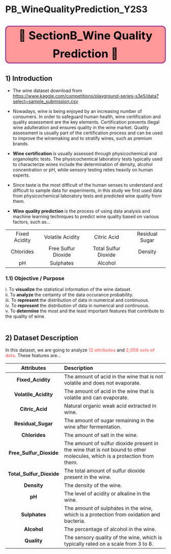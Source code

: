 # PB_WineQualityPrediction_Y2S3

<p style="background-color:#FF9999;color:black;font-size:35px;text-align:center;border-radius:12px 12px;font-weight:bold;border:2px solid purple;line-height:1.5cm">&#127863; SectionB_Wine Quality Prediction
<span style='font-size:35px;'>&#127863;</p></span>
  
## 1) Introduction 
- The wine dataset download from https://www.kaggle.com/competitions/playground-series-s3e5/data?select=sample_submission.csv

- Nowadays, wine is being enjoyed by an increasing number of consumers. In order to safeguard human health, wine certification and quality assessment are the key elements. Certification prevents illegal wine adulteration and ensures quality in the wine market. Quality assessment is usually part of the certification process and can be used to improve the winemaking and to stratify wines, such as premium brands.
- <b> Wine certification </b> is usually assessed through physicochemical and organoleptic tests. The physicochemical laboratory tests typically used to characterize wines include the determination of density, alcohol concentration or pH, while sensory testing relies heavily on human experts.
- Since taste is the most difficult of the human senses to understand and difficult to sample data for experiments, in this study we first used data from physicochemical laboratory tests and predicted wine quality from them.
- <b> Wine quality prediction </b> is the process of using data analysis and machine learning techniques to predict wine quality based on various factors, such as...<br>

|||||
|:-:|:-:|:-:|:-:|
|Fixed Acidity|Volatile Acidity|Citric Acid|Residual Sugar|
|Chlorides|Free Sulfur Dioxide|Total Sulfur Dioxide|Density|
|pH|Sulphates|Alcohol|

### 1.1) Objective / Purpose
i. To <b> visualize </b> the statistical information of the wine dataset. <br>
ii. To <b> analyze </b> the certainty of the data occurance probability. <br>
iii.  To <b> represent </b> the distribution of data in numerical and continuous. <br>
iv.  To <b> represent </b> the distribution of data in numerical and continuous. <br>
v. To <b> determine </b> the most and the least important features that contribute to the quality of wine. <br><br>

## 2) Dataset Description
In this dataset, we are going to analyze <span style="color:#FF7F7F;">__12 attributes__</span> and <span style="color:#FF7F7F;">__2,056 sets of data__</span>. These features are...

|Attributes|Description|
|:-:|:--|
|**Fixed_Acidity**| The amount of acid in the wine that is not volatile and does not evaporate.|
|**Volatile_Acidity**| The amount of acid in the wine that is volatile and can evaporate.|
|**Citric_Acid**| Natural organic weak acid extracted in wine.<br>|
|**Residual_Sugar**| The amount of sugar remaining in the wine after fermentation.<br>|
|**Chlorides**| The amount of salt in the wine.<br>|
|**Free_Sulfur_Dioxide**| The amount of sulfur dioxide present in the wine that is not bound to other molecules, which is a protection from them.<br>|
|**Total_Sulfur_Dioxide**| The total amount of sulfur dioxide present in the wine.<br>|
|**Density**| The density of the wine.<br>|
|**pH**| The level of acidity or alkaline in the wine.<br>|
|**Sulphates**| The amount of sulphates in the wine, which is a protection from oxidation and bacteria.<br>|
|**Alcohol**| The percentage of alcohol in the wine.<br>|
|**Quality**| The sensory quality of the wine, which is typically rated on a scale from 3 to 8. <br>|
